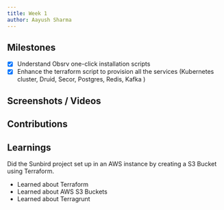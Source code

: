 ```yaml
---
title: Week 1
author: Aayush Sharma
---
```


## Milestones
- [X] Understand Obsrv one-click installation scripts
- [X] Enhance the terraform script to provision all the services (Kubernetes cluster, Druid, Secor, Postgres, Redis, Kafka )

## Screenshots / Videos 

## Contributions

## Learnings
Did the Sunbird project set up in an AWS instance by creating a S3 Bucket using Terraform.

- Learned about Terraform
- Learned about AWS S3 Buckets
- Learned about Terragrunt
